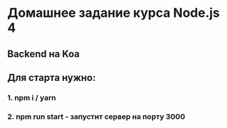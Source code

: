 # Домашнее задание курса Node.js 4
## Backend на Koa

## Для старта нужно: 
### 1. npm i / yarn
### 2. npm run start - запустит сервер на порту 3000